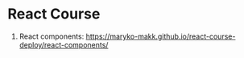 # React Course

1. React components: https://maryko-makk.github.io/react-course-deploy/react-components/

